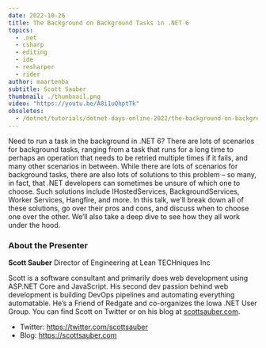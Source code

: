 ```yaml
---
date: 2022-10-26
title: The Background on Background Tasks in .NET 6
topics:
  - .net
  - csharp
  - editing
  - ide
  - resharper
  - rider
author: maartenba
subtitle: Scott Sauber
thumbnail: ./thumbnail.png
video: "https://youtu.be/A8i1uQhptTk"
obsoletes:
  - /dotnet/tutorials/dotnet-days-online-2022/the-background-on-background-tasks-in-dotnet-6/
---
```


Need to run a task in the background in .NET 6? There are lots of scenarios for background tasks, ranging from a task that runs for a long time to perhaps an operation that needs to be retried multiple times if it fails, and many other scenarios in between. While there are lots of scenarios for background tasks, there are also lots of solutions to this problem – so many, in fact, that .NET developers can sometimes be unsure of which one to choose. Such solutions include IHostedServices, BackgroundServices, Worker Services, Hangfire, and more. In this talk, we'll break down all of these solutions, go over their pros and cons, and discuss when to choose one over the other. We’ll also take a deep dive to see how they all work under the hood.

### About the Presenter

**Scott Sauber** Director of Engineering at Lean TECHniques Inc

Scott is a software consultant and primarily does web development using ASP.NET Core and JavaScript. His second dev passion behind web development is building DevOps pipelines and automating everything automatable. He’s a Friend of Redgate and co-organizes the Iowa .NET User Group. You can find Scott on Twitter or on his blog at [scottsauber.com](https://scottsauber.com).

- Twitter: <https://twitter.com/scottsauber>
- Blog: <https://scottsauber.com>
